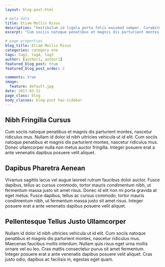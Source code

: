 ```yaml
---
layout: blog-post.html

# meta data
title: Etiam Mollis Risus
description: "Vestibulum id ligula porta felis euismod semper. Curabitur blandit tempus porttitor."
excerpt: "Cum sociis natoque penatibus et magnis dis parturient montes, nascetur ridiculus mus. Vivamus sagittis lacus vel augue laoreet rutrum faucibus dolor auctor. Lorem ipsum dolor sit amet, consectetur adipiscing elit. Fusce dapibus, tellus ac cursus commodo, tortor mauris condimentum nibh, ut fermentum massa justo sit amet risus. Nullam id dolor id nibh ultricies vehicula ut id elit."

# page properties
blog_title: Etiam Mollis Risus
categories: category one
tags: tag1, tagA, tag3
author: [author2, author1]
featured_blog_post: true
featured_blog_post_order: 2

comments: true
image:
  feature: default.jpg
date: 2017-03-12
page_class: blog
body_classes: blog-post has-sidebar
---
```


## Nibh Fringilla Cursus
Cum sociis natoque penatibus et magnis dis parturient montes, nascetur ridiculus mus. Nullam id dolor id nibh ultricies vehicula ut id elit. Cum sociis natoque penatibus et magnis dis parturient montes, nascetur ridiculus mus. Donec ullamcorper nulla non metus auctor fringilla. Integer posuere erat a ante venenatis dapibus posuere velit aliquet.


## Dapibus Pharetra Aenean
Vivamus sagittis lacus vel augue laoreet rutrum faucibus dolor auctor. Fusce dapibus, tellus ac cursus commodo, tortor mauris condimentum nibh, ut fermentum massa justo sit amet risus. Donec id elit non mi porta gravida at eget metus. Fusce dapibus, tellus ac cursus commodo, tortor mauris condimentum nibh, ut fermentum massa justo sit amet risus. Integer posuere erat a ante venenatis dapibus posuere velit aliquet.

## Pellentesque Tellus Justo Ullamcorper
Nullam id dolor id nibh ultricies vehicula ut id elit. Cum sociis natoque penatibus et magnis dis parturient montes, nascetur ridiculus mus. Maecenas faucibus mollis interdum. Nullam quis risus eget urna mollis ornare vel eu leo. Cras mattis consectetur purus sit amet fermentum. Integer posuere erat a ante venenatis dapibus posuere velit aliquet. Cras justo odio, dapibus ac facilisis in, egestas eget quam.